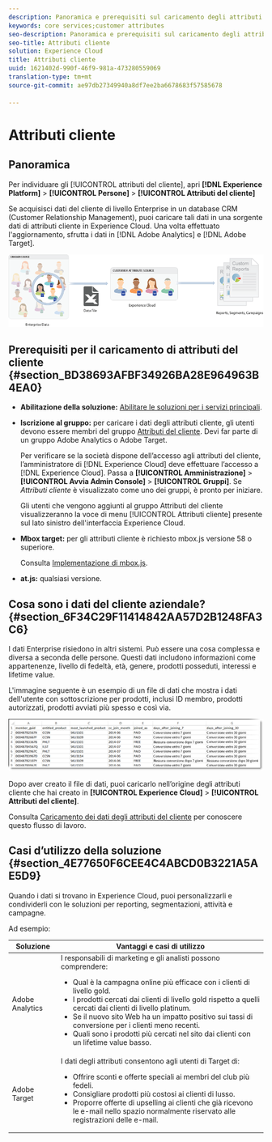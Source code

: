 ```yaml
---
description: Panoramica e prerequisiti sul caricamento degli attributi del cliente in Experience Cloud.
keywords: core services;customer attributes
seo-description: Panoramica e prerequisiti sul caricamento degli attributi del cliente in Experience Cloud.
seo-title: Attributi cliente
solution: Experience Cloud
title: Attributi cliente
uuid: 1621402d-990f-46f9-981a-473280559069
translation-type: tm+mt
source-git-commit: ae97db27349940a8df7ee2ba6678683f57585678

---
```



# Attributi cliente

## Panoramica

Per individuare gli [!UICONTROL attributi del cliente], apri **[!DNL Experience Platform]** &gt; **[!UICONTROL Persone]** &gt; **[!UICONTROL Attributi del cliente]**

Se acquisisci dati del cliente di livello Enterprise in un database CRM (Customer Relationship Management), puoi caricare tali dati in una sorgente dati di attributi cliente in Experience Cloud. Una volta effettuato l'aggiornamento, sfrutta i dati in [!DNL Adobe Analytics] e [!DNL Adobe Target].

![](assets/custom_reports.png)

## Prerequisiti per il caricamento di attributi del cliente {#section_BD38693AFBF34926BA28E964963B4EA0}


* **Abilitazione della soluzione:** [Abilitare le soluzioni per i servizi principali](../core-services/core-services.md#concept_07ED1D5C64234E77976E6D572E78FB9C).

* **Iscrizione al gruppo:** per caricare i dati degli attributi cliente, gli utenti devono essere membri del gruppo  [Attributi del cliente](../admin-getting-started/admin-getting-started.md#task_3295A85536BF48899A1AB40D207E77E9). Devi far parte di un gruppo Adobe Analytics o Adobe Target.

   Per verificare se la società dispone dell’accesso agli attributi del cliente, l’amministratore di [!DNL Experience Cloud] deve effettuare l’accesso a [!DNL Experience Cloud]. Passa a **[!UICONTROL Amministrazione]** &gt; **[!UICONTROL Avvia Admin Console]** &gt; **[!UICONTROL Gruppi]**. Se *Attributi cliente* è visualizzato come uno dei gruppi, è pronto per iniziare.

   Gli utenti che vengono aggiunti al gruppo Attributi del cliente visualizzeranno la voce di menu [!UICONTROL Attributi cliente] presente sul lato sinistro dell'interfaccia Experience Cloud.

* **Mbox target:** per gli attributi cliente è richiesto mbox.js versione 58 o superiore.


   Consulta [Implementazione di mbox.js](https://docs.adobe.com/content/help/en/target/using/implement-target/client-side/mbox-implement/mbox-download.html).

* **at.js:** qualsiasi versione.

## Cosa sono i dati del cliente aziendale? {#section_6F34C29F11414842AA57D2B1248FA3C6}

I dati Enterprise risiedono in altri sistemi. Può essere una cosa complessa e diversa a seconda delle persone. Questi dati includono informazioni come appartenenze, livello di fedeltà, età, genere, prodotti posseduti, interessi e lifetime value.

L'immagine seguente è un esempio di un file di dati che mostra i dati dell'utente con sottoscrizione per prodotti, inclusi ID membro, prodotti autorizzati, prodotti avviati più spesso e così via.

![](assets/01_crs_usecase.png)

Dopo aver creato il file di dati, puoi caricarlo nell’origine degli attributi cliente che hai creato in **[!UICONTROL Experience Cloud]** &gt; **[!UICONTROL Attributi del cliente]**.

Consulta [Caricamento dei dati degli attributi del cliente](../attributes/t-crs-usecase.md#task_BCC327B2A0EF4A1BBB2934013AB92B78) per conoscere questo flusso di lavoro.

## Casi d’utilizzo della soluzione {#section_4E77650F6CEE4C4ABCD0B3221A5AE5D9}

Quando i dati si trovano in Experience Cloud, puoi personalizzarli e condividerli con le soluzioni per reporting, segmentazioni, attività e campagne.

Ad esempio:

| Soluzione | Vantaggi e casi di utilizzo |
|--- |--- |
| Adobe Analytics | I responsabili di marketing e gli analisti possono comprendere:<ul><li>Qual è la campagna online più efficace con i clienti di livello gold.</li><li>I prodotti cercati dai clienti di livello gold rispetto a quelli cercati dai clienti di livello platinum.</li><li>Se il nuovo sito Web ha un impatto positivo sui tassi di conversione per i clienti meno recenti.</li><li>Quali sono i prodotti più cercati nel sito dai clienti con un lifetime value basso.</li></ul> |
| Adobe Target | I dati degli attributi consentono agli utenti di Target di:<ul><li>Offrire sconti e offerte speciali ai membri del club più fedeli.</li><li>Consigliare prodotti più costosi ai clienti di lusso.</li><li>Proporre offerte di upselling ai clienti che già ricevono le e-mail nello spazio normalmente riservato alle registrazioni delle e-mail.</li></ul> |
